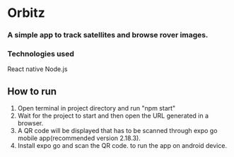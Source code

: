 # Orbitz
### A simple app to track satellites and browse rover images.

### Technologies used
 React native
 Node.js

## How to run
1. Open terminal in project directory and run "npm start"
2. Wait for the project to start and then open the URL generated in a browser.
3. A QR code will be displayed that has to be scanned through expo go mobile app(recommended version 2.18.3).
4. Install expo go and scan the QR code. to run the app on android device.
